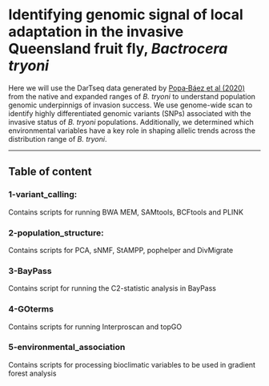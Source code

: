 
# Identifying genomic signal of local adaptation in the invasive Queensland fruit fly, _Bactrocera tryoni_

Here we will use the DarTseq data generated by <a href="https://www.nature.com/articles/s41598-020-67397-5" title="Popa‑Báez et al (2020)" >Popa‑Báez et al (2020)</a> from the native and expanded ranges of _B. tryoni_ to understand population genomic underpinnigs of invasion success. We use genome-wide scan to identify highly differentiated genomic variants (SNPs) associated with the invasive status of _B. tryoni_ populations. Additionally, we determined which environmental variables have a key role in shaping allelic trends across the distribution range of _B. tryoni_.

***************

## Table of content
### 1-variant_calling:   
Contains scripts for running BWA MEM, SAMtools, BCFtools and PLINK

### 2-population_structure:
Contains scripts for PCA, sNMF, StAMPP, pophelper and DivMigrate

### 3-BayPass
Contains script for running the C2-statistic analysis in BayPass

### 4-GOterms
Contains scripts for running Interproscan and topGO 

### 5-environmental_association
Contains scripts for processing bioclimatic variables to be used in gradient forest analysis
